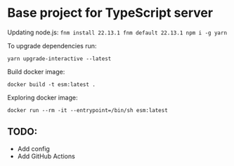 # Base project for TypeScript server

Updating node.js:
``
fnm install 22.13.1
fnm default 22.13.1
npm i -g yarn
``

To upgrade dependencies run:

``
yarn upgrade-interactive --latest  
``

Build docker image:

``
docker build -t esm:latest .
``

Exploring docker image:

``
docker run --rm -it --entrypoint=/bin/sh esm:latest
``

## TODO:
* Add config
* Add GitHub Actions